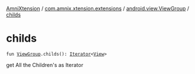 [AmniXtension](../../index.md) / [com.amnix.xtension.extensions](../index.md) / [android.view.ViewGroup](index.md) / [childs](./childs.md)

# childs

`fun `[`ViewGroup`](https://developer.android.com/reference/android/view/ViewGroup.html)`.childs(): `[`Iterator`](https://kotlinlang.org/api/latest/jvm/stdlib/kotlin.collections/-iterator/index.html)`<`[`View`](https://developer.android.com/reference/android/view/View.html)`>`

get All the Children's as Iterator


